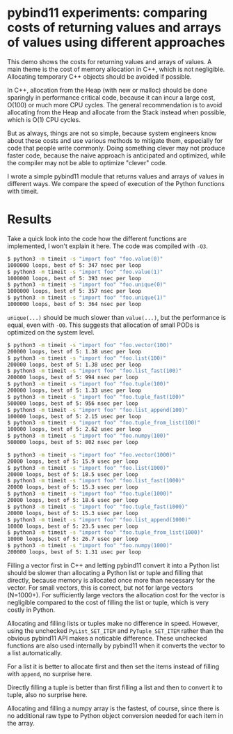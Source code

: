 # pybind11 experiments: comparing costs of returning values and arrays of values using different approaches

This demo shows the costs for returning values and arrays of values. A main theme is the cost of memory allocation in C++, which is not negligible. Allocating temporary C++ objects should be avoided if possible.

In C++, allocation from the Heap (with new or malloc) should be done sparingly in performance critical code, because it can incur a large cost, O(100) or much more CPU cycles. The general recommendation is to avoid allocating from the Heap and allocate from the Stack instead when possible, which is O(1) CPU cycles.

But as always, things are not so simple, because system engineers know about these costs and use various methods to mitigate them, especially for code that people write commonly. Doing something clever may not produce faster code, because the naive approach is anticipated and optimized, while the compiler may not be able to optimize "clever" code.

I wrote a simple pybind11 module that returns values and arrays of values in different ways. We compare the speed of execution of the Python functions with timeit.

# Results

Take a quick look into the code how the different functions are implemented, I won't explain it here. The code was compiled with `-O3`.

```sh
$ python3 -m timeit -s "import foo" "foo.value(0)"
1000000 loops, best of 5: 347 nsec per loop
$ python3 -m timeit -s "import foo" "foo.value(1)"
1000000 loops, best of 5: 393 nsec per loop
$ python3 -m timeit -s "import foo" "foo.unique(0)"
1000000 loops, best of 5: 357 nsec per loop
$ python3 -m timeit -s "import foo" "foo.unique(1)"
1000000 loops, best of 5: 364 nsec per loop
```

`unique(...)` should be much slower than `value(...)`, but the performance is equal, even with `-O0`. This suggests that allocation of small PODs is optimized on the system level.

```sh
$ python3 -m timeit -s "import foo" "foo.vector(100)"
200000 loops, best of 5: 1.38 usec per loop
$ python3 -m timeit -s "import foo" "foo.list(100)"
200000 loops, best of 5: 1.38 usec per loop
$ python3 -m timeit -s "import foo" "foo.list_fast(100)"
200000 loops, best of 5: 994 nsec per loop
$ python3 -m timeit -s "import foo" "foo.tuple(100)"
200000 loops, best of 5: 1.33 usec per loop
$ python3 -m timeit -s "import foo" "foo.tuple_fast(100)"
500000 loops, best of 5: 956 nsec per loop
$ python3 -m timeit -s "import foo" "foo.list_append(100)"
100000 loops, best of 5: 2.15 usec per loop
$ python3 -m timeit -s "import foo" "foo.tuple_from_list(100)"
100000 loops, best of 5: 2.62 usec per loop
$ python3 -m timeit -s "import foo" "foo.numpy(100)"
500000 loops, best of 5: 802 nsec per loop

$ python3 -m timeit -s "import foo" "foo.vector(1000)"
20000 loops, best of 5: 15.9 usec per loop
$ python3 -m timeit -s "import foo" "foo.list(1000)"
20000 loops, best of 5: 18.5 usec per loop
$ python3 -m timeit -s "import foo" "foo.list_fast(1000)"
20000 loops, best of 5: 15.3 usec per loop
$ python3 -m timeit -s "import foo" "foo.tuple(1000)"
20000 loops, best of 5: 18.6 usec per loop
$ python3 -m timeit -s "import foo" "foo.tuple_fast(1000)"
20000 loops, best of 5: 15.3 usec per loop
$ python3 -m timeit -s "import foo" "foo.list_append(1000)"
10000 loops, best of 5: 23.5 usec per loop
$ python3 -m timeit -s "import foo" "foo.tuple_from_list(1000)"
10000 loops, best of 5: 26.7 usec per loop
$ python3 -m timeit -s "import foo" "foo.numpy(1000)"
200000 loops, best of 5: 1.31 usec per loop
```

Filling a vector first in C++ and letting pybind11 convert it into a Python list should be slower than allocating a Python list or tuple and filling that directly, because memory is allocated once more than necessary for the vector. For small vectors, this is correct, but not for large vectors (N=1000+). For sufficiently large vectors the allocation cost for the vector is negligible compared to the cost of filling the list or tuple, which is very costly in Python.

Allocating and filling lists or tuples make no difference in speed. However, using the unchecked `PyList_SET_ITEM` and `PyTuple_SET_ITEM` rather than the obvious pybind11 API makes a noticable difference. These unchecked functions are also used internally by pybind11 when it converts the vector to a list automatically.

For a list it is better to allocate first and then set the items instead of filling with `append`, no surprise here.

Directly filling a tuple is better than first filling a list and then to convert it to tuple, also no surprise here.

Allocating and filling a numpy array is the fastest, of course, since there is no additional raw type to Python object conversion needed for each item in the array.
